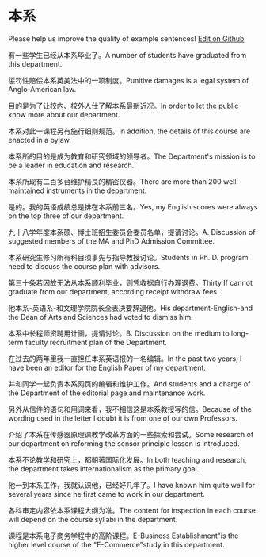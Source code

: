 # 本系

Please help us improve the quality of example sentences! [Edit on Github](https://github.com/jiyushe/jiyu-example-sentence-source/blob/main/chinese/benxi_2.md)

<p><span class="chinese">有一些学生已经从本系毕业了。</span><span class="english">A number of students have graduated from this department.</span></p>

<p><span class="chinese">惩罚性赔偿本系英美法中的一项制度。</span><span class="english">Punitive damages is a legal system of Anglo-American law.</span></p>

<p><span class="chinese">目的是为了让校内、校外人仕了解本系最新近况。</span><span class="english">In order to let the public know more about our department.</span></p>

<p><span class="chinese">本系对此一课程另有施行细则规范。</span><span class="english">In addition, the details of this course are enacted in a bylaw.</span></p>

<p><span class="chinese">本系所的目的是成为教育和研究领域的领导者。</span><span class="english">The Department's mission is to be a leader in education and research.</span></p>

<p><span class="chinese">本系所现有二百多台维护精良的精密仪器。</span><span class="english">There are more than 200 well-maintained instruments in the department.</span></p>

<p><span class="chinese">是的。我的英语成绩总是排在本系前三名。</span><span class="english">Yes, my English scores were always on the top three of our department.</span></p>

<p><span class="chinese">九十八学年度本系硕、博士班招生委员会委员名单，提请讨论。</span><span class="english">A. Discussion of suggested members of the MA and PhD Admission Committee.</span></p>

<p><span class="chinese">本系研究生修习所有科目须事先与指导教授讨论。</span><span class="english">Students in Ph. D. program need to discuss the course plan with advisors.</span></p>

<p><span class="chinese">第三十条若因故无法从本系顺利毕业，则凭收据自行办理退费。</span><span class="english">Thirty If cannot graduate from our department, according receipt withdraw fees.</span></p>

<p><span class="chinese">他本系-英语系-和文理学院院长全表决要辞退他。</span><span class="english">His department-English-and the Dean of Arts and Sciences had voted to dismiss him.</span></p>

<p><span class="chinese">本系中长程师资聘用计画，提请讨论。</span><span class="english">B. Discussion on the medium to long-term faculty recruitment plan of the Department.</span></p>

<p><span class="chinese">在过去的两年里我一直担任本系英语报的一名编辑。</span><span class="english">In the past two years, I have been an editor for the English Paper of my department.</span></p>

<p><span class="chinese">并和同学一起负责本系网页的编辑和维护工作。</span><span class="english">And students and a charge of the Department of the editorial page and maintenance work.</span></p>

<p><span class="chinese">另外从信件的语句和用词来看，我不相信这是本系教授写的信。</span><span class="english">Because of the wording used in the letter I doubt it is from one of our own Professors.</span></p>

<p><span class="chinese">介绍了本系在传感器原理课教学改革方面的一些探索和尝试。</span><span class="english">Some research of our department on reforming the sensor principle lesson is introduced.</span></p>

<p><span class="chinese">本系不论教学和研究上，都朝著国际化发展。</span><span class="english">In both teaching and research, the department takes internationalism as the primary goal.</span></p>

<p><span class="chinese">他一到本系工作，我就认识他，已经好几年了。</span><span class="english">I have known him quite well for several years since he first came to work in our department.</span></p>

<p><span class="chinese">各科审定内容依本系课程大纲为准。</span><span class="english">The content for inspection in each course will depend on the course syllabi in the department.</span></p>

<p><span class="chinese">课程是本系电子商务学程中的高阶课程。</span><span class="english">E-Business Establishment"is the higher level course of the "E-Commerce"study in this department.</span></p>

